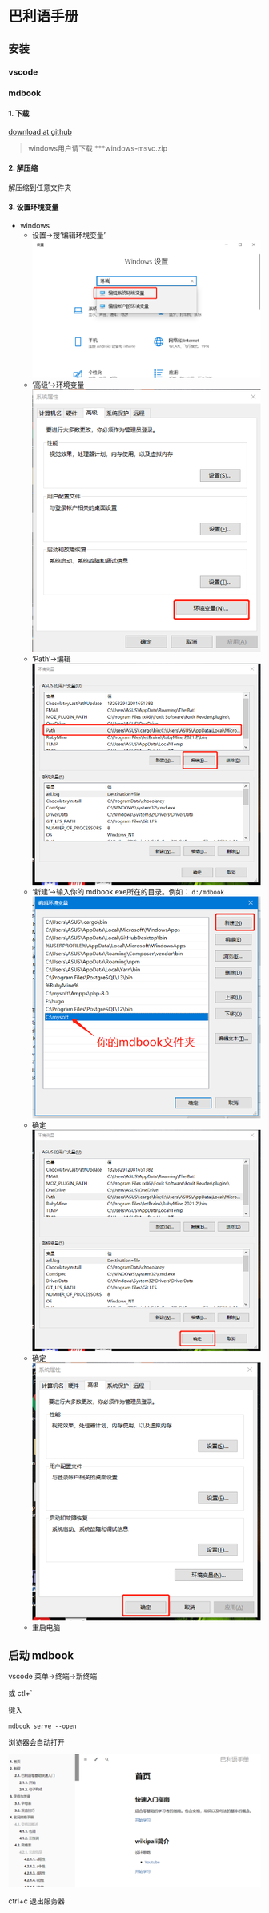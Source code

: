 # 巴利语手册

## 安装

### vscode


### mdbook

#### 1. 下载
[download at github](https://github.com/rust-lang/mdBook/releases)

>windows用户请下载 ***windows-msvc.zip

#### 2. 解压缩

解压缩到任意文件夹

#### 3. 设置环境变量

  - windows
    - 设置->搜‘编辑环境变量’
	![环境变量](images/hjbl.png)
	- ‘高级’->环境变量
	![环境变量](images/hjbl2.png)
	- ‘Path’->编辑
	![环境变量](images/hjbl3.png)
	- ‘新建’->输入你的 mdbook.exe所在的目录。例如： `d:/mdbook` 
	![环境变量](images/hjbl4.png)
	- 确定
	![环境变量](images/hjbl5.png)
	- 确定
	![环境变量](images/hjbl6.png)
	- 重启电脑

## 启动 mdbook

vscode 菜单->终端->新终端

或 ctl+`

键入

```
mdbook serve --open
```

浏览器会自动打开

![home](images/home.png)


ctrl+c 退出服务器